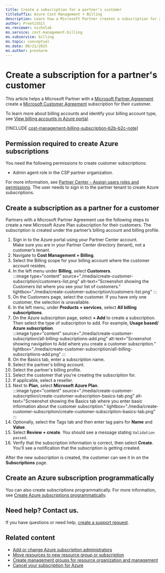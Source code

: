```yaml
---
title: Create a subscription for a partner's customer
titleSuffix: Azure Cost Management + Billing
description: Learn how a Microsoft Partner creates a subscription for a customer in the Azure portal.
author: PreetiSGit
ms.reviewer: nicholak
ms.service: cost-management-billing
ms.subservice: billing
ms.topic: conceptual
ms.date: 08/21/2025
ms.author: presharm
---
```


# Create a subscription for a partner's customer

This article helps a Microsoft Partner with a [Microsoft Partner Agreement](https://www.microsoft.com/licensing/news/introducing-microsoft-partner-agreement) create a [Microsoft Customer Agreement](https://azure.microsoft.com/pricing/purchase-options/microsoft-customer-agreement/) subscription for their customer. 

To learn more about billing accounts and identify your billing account type, see [View billing accounts in Azure portal](view-all-accounts.md).

[!INCLUDE [cost-management-billing-subscription-b2b-b2c-note](../../../includes/cost-management-billing-subscription-b2b-b2c-note.md)]

## Permission required to create Azure subscriptions

You need the following permissions to create customer subscriptions:

- Admin agent role in the CSP partner organization.

For more information, see [Partner Center - Assign users roles and permissions](/partner-center/permissions-overview). The user needs to sign in to the partner tenant to create Azure subscriptions.

## Create a subscription as a partner for a customer

Partners with a Microsoft Partner Agreement use the following steps to create a new Microsoft Azure Plan subscription for their customers. The subscription is created under the partner’s billing account and billing profile.

1.	Sign in to the Azure portal using your Partner Center account.  
    Make sure you are in your Partner Center directory (tenant), not a customer’s tenant.
1.	Navigate to **Cost Management + Billing**.
1.	Select the Billing scope for your billing account where the customer account resides.
1.	In the left menu under **Billing**, select **Customers**.  
    :::image type="content" source="./media/create-customer-subscription/customers-list.png" alt-text="Screenshot showing the Customers list where you see your list of customers." lightbox="./media/create-customer-subscription/customers-list.png" :::
1.	On the Customers page, select the customer. If you have only one customer, the selection is unavailable.
1.	In the left menu, under **Products + services**, select **All billing subscriptions**.
1.	On the Azure subscription page, select **+ Add** to create a subscription. Then select the type of subscription to add. For example, **Usage based/ Azure subscription**.  
    :::image type="content" source="./media/create-customer-subscription/all-billing-subscriptions-add.png" alt-text="Screenshot showing navigation to Add where you create a customer subscription." lightbox="./media/create-customer-subscription/all-billing-subscriptions-add.png" :::
1. On the Basics tab, enter a subscription name.
1. Select the partner's billing account.
1. Select the partner's billing profile.
1. Select the customer that you're creating the subscription for.
1. If applicable, select a reseller.
1. Next to **Plan**, select **Microsoft Azure Plan**.  
    :::image type="content" source="./media/create-customer-subscription/create-customer-subscription-basics-tab.png" alt-text="Screenshot showing the Basics tab where you enter basic information about the customer subscription." lightbox="./media/create-customer-subscription/create-customer-subscription-basics-tab.png" :::
1. Optionally, select the Tags tab and then enter tag pairs for **Name** and **Value**.
1. Select **Review + create**. You should see a message stating `Validation passed`.
1. Verify that the subscription information is correct, then select **Create**. You'll see a notification that the subscription is getting created.  

After the new subscription is created, the customer can see it in on the **Subscriptions** page.

## Create an Azure subscription programmatically

You can also create subscriptions programmatically. For more information, see [Create Azure subscriptions programmatically](programmatically-create-subscription.md).

## Need help? Contact us.

If you have questions or need help, [create a support request](https://go.microsoft.com/fwlink/?linkid=2083458).

## Related content

- [Add or change Azure subscription administrators](add-change-subscription-administrator.md)
- [Move resources to new resource group or subscription](../../azure-resource-manager/management/move-resource-group-and-subscription.md)
- [Create management groups for resource organization and management](../../governance/management-groups/create-management-group-portal.md)
- [Cancel your subscription for Azure](cancel-azure-subscription.md)
